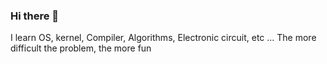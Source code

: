 ### Hi there 👋

I learn OS, kernel, Compiler, Algorithms, Electronic circuit, etc ...
The more difficult the problem, the more fun
